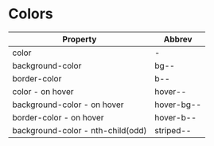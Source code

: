 # Colors


| Property |Abbrev|
|----------|--------|
| color | <color></color>-<number> |
| background-color |  bg-<color>-<number> |
| border-color |  b-<color>-<number> |
| color - on hover |  hover-<color>-<number> |
| background-color - on hover |  hover-bg-<color>-<number> |
| border-color - on hover | hover-b-<color>-<number> |
|background-color - nth-child(odd) | striped-<color>-<number> |

